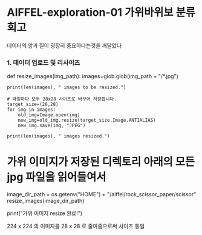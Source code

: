# AIFFEL-exploration-01 가위바위보 분류 회고

데이터의 양과 질이 굉장히 중요하다는것을 깨달았다

### 1. 데이터 업로드 및 리사이즈
def resize_images(img_path):
	images=glob.glob(img_path + "/*.jpg")  
    
	print(len(images), " images to be resized.")

    # 파일마다 모두 28x28 사이즈로 바꾸어 저장합니다.
	target_size=(28,28)
	for img in images:
		old_img=Image.open(img)
		new_img=old_img.resize(target_size,Image.ANTIALIAS)
		new_img.save(img, "JPEG")
    
	print(len(images), " images resized.")
	
# 가위 이미지가 저장된 디렉토리 아래의 모든 jpg 파일을 읽어들여서
image_dir_path = os.getenv("HOME") + "/aiffel/rock_scissor_paper/scissor"
resize_images(image_dir_path)

print("가위 이미지 resize 완료!")

224 x 224 의 이미지를 28 x 28 로 줄여줌으로써 사이즈 통일

### 
